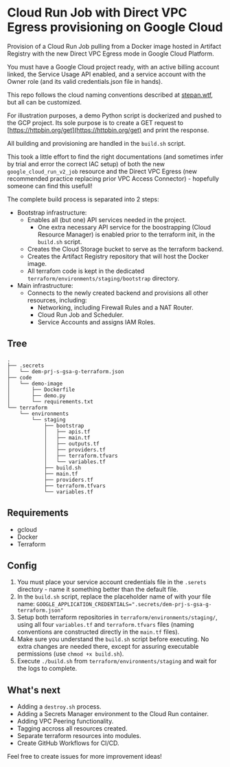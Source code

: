 # Cloud Run Job with Direct VPC Egress provisioning on Google Cloud

Provision of a Cloud Run Job pulling from a Docker image hosted in Artifact Registry with the new Direct VPC Egress mode in Google Cloud Platform.

You must have a Google Cloud project ready, with an active billing account linked, the Service Usage API enabled, and a service account with the Owner role (and its valid credentials.json file in hands).

This repo follows the cloud naming conventions described at [stepan.wtf](https://stepan.wtf/cloud-naming-convention/#:~:text=The%20rule%20of%20thumb%20is,or%20within%20a%20given%20scope.), but all can be customized.

For illustration purposes, a demo Python script is dockerized and pushed to the GCP project. Its sole purpose is to create a GET request to [https://httpbin.org/get](https://httpbin.org/get) and print the response.

All building and provisioning are handled in the `build.sh` script.

This took a little effort to find the right documentations (and sometimes infer by trial and error the correct IAC setup) of both the new `google_cloud_run_v2_job` resource and the Direct VPC Egress (new recommended practice replacing prior VPC Access Connector) - hopefully someone can find this usefull!

The complete build process is separated into 2 steps:

- Bootstrap infrastructure:
  - Enables all (but one) API services needed in the project.
    - One extra necessary API service for the boostrapping (Cloud Resource Manager) is enabled prior to the terraform init, in the `build.sh` script.
  - Creates the Cloud Storage bucket to serve as the terraform backend.
  - Creates the Artifact Registry repository that will host the Docker image.
  - All terrafom code is kept in the dedicated `terraform/environments/staging/bootstrap` directory.
- Main infrastructure:
  - Connects to the newly created backend and provisions all other resources, including:
    - Networking, including Firewall Rules and a NAT Router.
    - Cloud Run Job and Scheduler.
    - Service Accounts and assigns IAM Roles.
   
## Tree

```
.
├── .secrets
│   └── dem-prj-s-gsa-g-terraform.json
├── code
│   └── demo-image
│       ├── Dockerfile
│       ├── demo.py
│       └── requirements.txt
└── terraform
    └── environments
        └── staging
            ├── bootstrap
            │   ├── apis.tf
            │   ├── main.tf
            │   ├── outputs.tf
            │   ├── providers.tf
            │   ├── terraform.tfvars
            │   └── variables.tf
            ├── build.sh
            ├── main.tf
            ├── providers.tf
            ├── terraform.tfvars
            └── variables.tf
```
   
## Requirements
- gcloud
- Docker
- Terraform

## Config

1. You must place your service account credentials file in the `.serets` directory - name it something better than the default file.
2. In the `build.sh` script, replace the placeholder name of with your file name: `GOOGLE_APPLICATION_CREDENTIALS=".secrets/dem-prj-s-gsa-g-terraform.json"`
3. Setup both terraform repositories in `terraform/environments/staging/`, using all four `variables.tf` and `terraform.tfvars` files (naming conventions are constructed directly in the `main.tf` files).
4. Make sure you understand the `build.sh` script before executing. No extra changes are needed there, except for assuring executable permissions (use `chmod +x build.sh`).
5. Execute `./build.sh` from `terraform/environments/staging` and wait for the logs to complete.

## What's next

- Adding a `destroy.sh` process.
- Adding a Secrets Manager environment to the Cloud Run container.
- Adding VPC Peering functionality.
- Tagging accross all resources created.
- Separate terraform resources into modules.
- Create GitHub Workflows for CI/CD.

Feel free to create issues for more improvement ideas!
